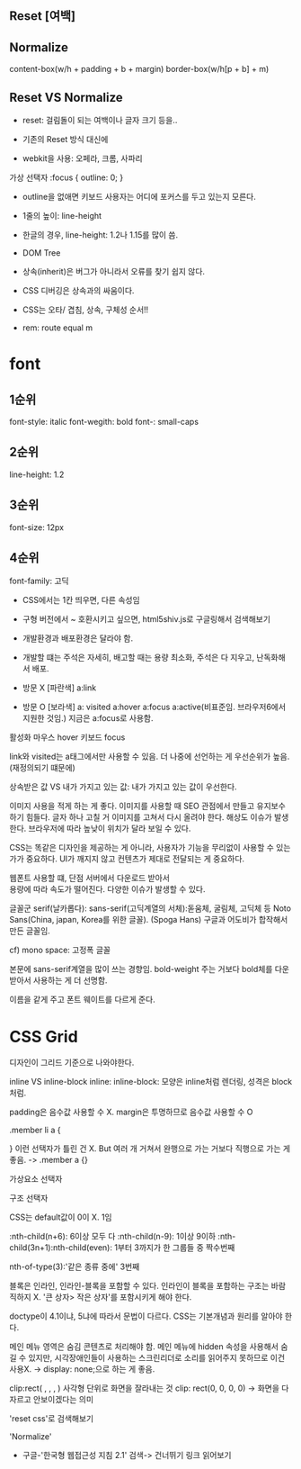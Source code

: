 ## Reset [여백]
## Normalize
content-box(w/h + padding + b + margin)
border-box(w/h[p + b] + m)


## Reset VS Normalize
- reset: 걸림돌이 되는 여백이나 글자 크기 등을..
- 기존의 Reset 방식 대신에 

- webkit을 사용: 오페라, 크롬, 사파리

가상 선택자 
:focus {
    outline: 0;
}

- outline을 없애면 키보드 사용자는 어디에 포커스를 두고 있는지 모른다.

- 1줄의 높이: line-height

- 한글의 경우, line-height: 1.2나 1.15를 많이 씀. 

- DOM Tree

- 상속(inherit)은 버그가 아니라서 오류를 찾기 쉽지 않다.

- CSS 디버깅은 상속과의 싸움이다.

- CSS는 오타/ 겹침, 상속, 구체성 순서!!

- rem: route equal m


# font
## 1순위
font-style: italic
font-wegith: bold
font-: small-caps

## 2순위
line-height: 1.2 
## 3순위
font-size: 12px
## 4순위
font-family: 고딕

- CSS에서는 1칸 띄우면, 다른 속성임


- 구형 버전에서 ~ 호환시키고 싶으면, html5shiv.js로 구글링해서 검색해보기

- 개발환경과 배포환경은 달라야 함. 
- 개발할 떄는 주석은 자세히, 배고할 때는 용량 최소화, 주석은 다 지우고, 난독화해서 배포.


- 방문 X [파란색] a:link
- 방문 O [보라색] a: visited
a:hover
a:focus
a:active(비표준임. 브라우저6에서 지원한 것임.) 지금은 a:focus로 사용함.

활성화
마우스 hover
키보드 focus

link와 visited는 a태그에서만 사용할 수 있음. 
더 나중에 선언하는 게 우선순위가 높음. (재정의되기 떄문에)

상속받은 값 VS 내가 가지고 있는 값: 내가 가지고 있는 값이 우선한다. 


이미지 사용을 적게 하는 게 좋다.
이미지를 사용할 때 SEO 관점에서 만들고 유지보수하기 힘들다.
글자 하나 고칠 거 이미지를 고쳐서 다시 올려야 한다.
해상도 이슈가 발생한다. 브라우저에 따라 높낮이 위치가 달라 보일 수 있다.

CSS는 똑같은 디자인을 제공하는 게 아니라,
사용자가 기능을 무리없이 사용할 수 있는가가 중요하다.
UI가 깨지지 않고 컨텐츠가 제대로 전달되는 게 중요하다.

웹폰트 사용할 떄, 단점
서버에서 다운로드 받아서  
용량에 따라 속도가 떨어진다.
다양한 이슈가 발생할 수 있다.


글꼴군
serif(날카롭다): 
sans-serif(고딕계열의 서체):돋움체, 굴림체, 고딕체 등 
Noto Sans(China, japan, Korea를 위한 글꼴).  (Spoga Hans)
구글과 어도비가 합작해서 만든 글꼴임. 

cf) mono space: 고정폭 글꼴 

본문에 sans-serif계열을 많이 쓰는 경향임. 
bold-weight 주는 거보다 bold체를 다운받아서 사용하는 게 더 선명함. 

이름을 같게 주고 폰트 웨이트를 다르게 준다.




# CSS Grid
디자인이 그리드 기준으로 나와야한다.

inline VS inline-block
inline: 
inline-block: 모양은 inline처럼 렌더링, 성격은 block처럼.

 padding은 음수값 사용할 수 X. margin은 투명하므로 음수값 사용할 수 O 
    
.member li a {

}
이런 선택자가 틀린 건 X. But 여러 개 거쳐서 완행으로 가는 거보다 직행으로 가는 게 좋음.
-> .member a {}


가상요소 선택자

구조 선택자 

CSS는 default값이 0이 X. 1임

:nth-child(n+6): 6이상 모두 다
:nth-child(n-9): 1이상 9이하
:nth-child(3n+1):nth-child(even): 1부터 3까지가 한 그룹들 중 짝수번째 

nth-of-type(3):'같은 종류 중에' 3번째

블록은 인라인, 인라인-블록을 포함할 수 있다.
인라인이 블록을 포함하는 구조는 바람직하지 X.
'큰 상자> 작은 상자'를 포함시키게 해야 한다.

doctype이 4.1이냐, 5냐에 따라서 문법이 다르다.
CSS는 기본개념과 원리를 알아야 한다.


메인 메뉴 영역은 숨김 콘텐츠로 처리해야 함. 
메인 메뉴에 hidden 속성을 사용해서 숨길 수 있지만,
시각장애인들이 사용하는 스크린리더로 소리를 읽어주지 못하므로 이건 사용X. -> display: none;으로 하는 게 좋음. 


clip:rect( , , , ) 사각형 단위로 화면을 잘라내는 것
clip: rect(0, 0, 0, 0) -> 화면을 다 자르고 안보이겠다는 의미




'reset css'로 검색해보기

'Normalize'

- 구글-'한국형 웹접근성 지침 2.1' 검색-> 건너뛰기 링크 읽어보기
